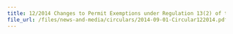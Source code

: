 ```yaml
---
title: 12/2014 Changes to Permit Exemptions under Regulation 13(2) of the Strategic Goods (Control) Regulations
file_url: /files/news-and-media/circulars/2014-09-01-Circular122014.pdf
---
```

